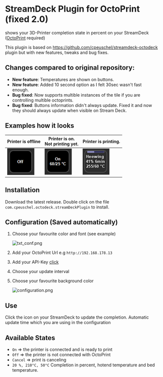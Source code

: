 # StreamDeck Plugin for OctoPrint (fixed 2.0)

shows your 3D-Printer completion state in percent on your StreamDeck ([OctoPrint](https://github.com/OctoPrint/OctoPrint) required)

This plugin is based on https://github.com/cpeuschel/streamdeck-octodeck plugin but with new features, tweaks and bug fixes.

## Changes compared to original repository:
- **New feature**: Temperatures are shown on buttons.
- **New feature**: Added 10 second option as I felt 30sec wasn't fast enough.
- **Bug fixed**: Now supports multible instances of the tile if you are controlling multible octoprints.
- **Bug fixed**: Buttons information didn't always update. Fixed it and now they should always update when visible on Stream Deck.

## Examples how it looks

| Printer is offline  | Printer is on. <br/> Not printing yet. | Printer is printing. |
| ------------- | ------------- | ------------- |
| ![Printer is offline](readme/example_off.png)  | ![example_on_preheated.png](readme/example_on_preheated.png)  | ![example_printing.png](readme/example_prgress_bar_41.png) |

## Installation
Download the latest release. Double click on the file `com.cpeuschel.octodeck.streamDeckPlugin` to install.

## Configuration (Saved automatically)
1. Choose your favourite color and font (see example)
   
   ![txt_conf.png](readme/txt_conf.png)
2. Add your OctoPrint Url e.g `http://192.168.178.13`
3. Add your API-Key [click](https://docs.octoprint.org/en/master/api/general.html#authorization)
4. Choose your update interval
5. Choose your favourite background color

    ![configuration.png](readme/configuration.png)

## Use
Click the icon on your StreamDeck to update the completion. Automatic update time which you are using in the configuration

## Available States
- `On` => the printer is connected and is ready to print
- `Off` => the printer is not connected with OctoPrint
- `Cancel` => print is canceling
- `20 %, 210°C, 50°C` Completion in percent, hotend temperature and bed temperature.
